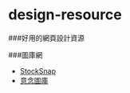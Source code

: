 # design-resource
###好用的網頁設計資源

###圖庫網 
 * [StockSnap](https://stocksnap.io/)
 * [意念圖庫](http://idea104.com.tw/homepage/)

 
